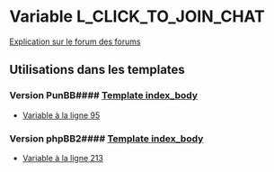 # Variable L_CLICK_TO_JOIN_CHAT
[Explication sur le forum des forums](http://forum.forumactif.com/t294113-listing-des-variables#L_CLICK_TO_JOIN_CHAT)
## Utilisations dans les templates
### Version PunBB#### [Template index_body](punbb/index_body.md)
* [Variable à la ligne 95](../punbb/index_body.tpl#L95)
### Version phpBB2#### [Template index_body](subsilver/index_body.md)
* [Variable à la ligne 213](../subsilver/index_body.tpl#L213)